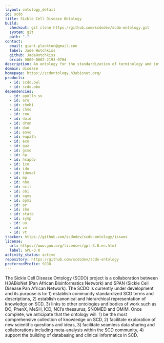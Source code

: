 ```yaml
---
layout: ontology_detail
id: scdo
title: Sickle Cell Disease Ontology
build:
  checkout: git clone https://github.com/scdodev/scdo-ontology.git
  system: git
  path: "."
contact:
  email: giant.plankton@gmail.com
  label: Jade Hotchkiss
  github: JadeHotchkiss
  orcid: 0000-0002-2193-0704
description: An ontology for the standardization of terminology and integration of knowledge about Sickle Cell Disease.
domain: disease
homepage: https://scdontology.h3abionet.org/
products:
  - id: scdo.owl
  - id: scdo.obo
dependencies:
  - id: apollo_sv
  - id: aro
  - id: chebi
  - id: chmo
  - id: cmo
  - id: doid
  - id: dron
  - id: duo
  - id: envo
  - id: eupath
  - id: exo
  - id: gaz
  - id: gsso
  - id: hp
  - id: hsapdv
  - id: ico
  - id: ido
  - id: idomal
  - id: mp
  - id: nbo
  - id: ncit
  - id: obi
  - id: ogms
  - id: opmi
  - id: pr
  - id: sbo
  - id: stato
  - id: symp
  - id: uo
  - id: vo
  - id: vt
tracker: https://github.com/scdodev/scdo-ontology/issues
license:
  url: https://www.gnu.org/licenses/gpl-3.0.en.html
  label: GPL-3.0
activity_status: active
repository: https://github.com/scdodev/scdo-ontology
preferredPrefix: SCDO
---
```


The Sickle Cell Disease Ontology (SCDO) project is a collaboration between H3ABioNet (Pan African Bioinformatics Network) and SPAN (Sickle Cell Disease Pan African Network). The SCDO is currently under development and its purpose is to: 1) establish community standardized SCD terms and descriptions, 2) establish canonical and hierarchical representation of knowledge on SCD, 3) links to other ontologies and bodies of work such as DO, PhenX, MeSH, ICD, NCI’s thesaurus, SNOMED and OMIM. Once complete, we anticipate that the ontology will: 1) be the most comprehensive collection of knowledge on SCD, 2) facilitate exploration of new scientific questions and ideas, 3) facilitate seamless data sharing and collaborations including meta-analysis within the SCD community, 4) support the building of databasing and clinical informatics in SCD.
